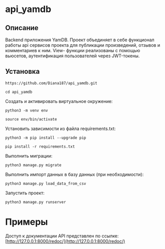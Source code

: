 # api_yamdb
## Описание
Backend приложения YamDB. 
Проект объединяет в себе функционал работы api сервисов проекта для публикации произведений,
отзывов и комментариев к ним. 
View- функции реализованы с помощью вьюсетов, аутентификация пользователей через JWT-токены.

## Установка
```
https://github.com/Diana187/api_yamdb.git
```
```
cd api_yamdb
```
Cоздать и активировать виртуальное окружение:
```
python3 -m venv env
```
```
source env/bin/activate
```
Установить зависимости из файла requirements.txt:
```
python3 -m pip install --upgrade pip
```
```
pip install -r requirements.txt
```
Выполнить миграции:
```
python3 manage.py migrate
```
Выполнить импорт данных в базу данных (при необходимости):
```
python3 manage.py load_data_from_csv
```
Запустить проект:
```
python3 manage.py runserver
```

# Примеры
Доступ к документации API представлен по ссылке:
[http://127.0.0.1:8000/redoc/](http://127.0.0.1:8000/redoc/)